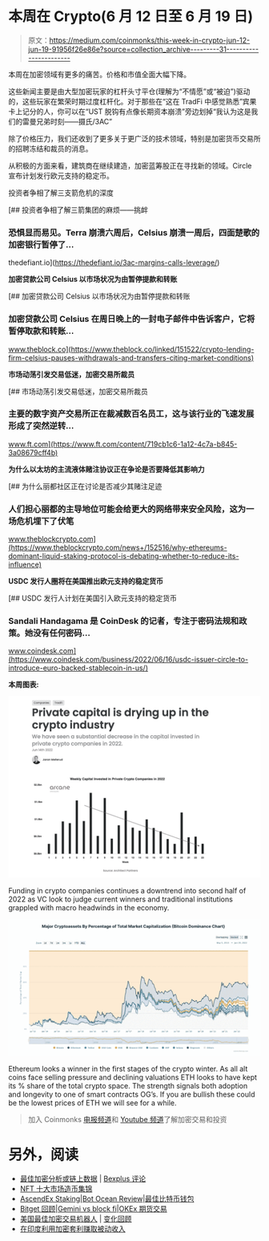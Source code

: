 # 本周在 Crypto(6 月 12 日至 6 月 19 日)

> 原文：<https://medium.com/coinmonks/this-week-in-crypto-jun-12-jun-19-91956f26e86e?source=collection_archive---------31----------------------->

本周在加密领域有更多的痛苦。价格和市值全面大幅下降。

这些新闻主要是由大型加密玩家的杠杆头寸平仓(理解为“不情愿”或“被迫”)驱动的，这些玩家在繁荣时期过度杠杆化。对于那些在“这在 TradFi 中感觉熟悉”宾果卡上记分的人，你可以在“UST 脱钩有点像长期资本崩溃”旁边划掉“我认为这是我们的雷曼兄弟时刻——摄氏/3AC”

除了价格压力，我们还收到了更多关于更广泛的技术领域，特别是加密货币交易所的招聘冻结和裁员的消息。

从积极的方面来看，建筑商在继续建造，加密蓝筹股正在寻找新的领域。Circle 宣布计划发行欧元支持的稳定币。

投资者争相了解三支箭危机的深度

[](https://thedefiant.io/3ac-margins-calls-leverage/) [## 投资者争相了解三箭集团的麻烦——挑衅

### 恐惧显而易见。Terra 崩溃六周后，Celsius 崩溃一周后，四面楚歌的加密银行暂停了…

thedefiant.io](https://thedefiant.io/3ac-margins-calls-leverage/) 

**加密贷款公司 Celsius 以市场状况为由暂停提款和转账**

[](https://www.theblock.co/linked/151522/crypto-lending-firm-celsius-pauses-withdrawals-and-transfers-citing-market-conditions) [## 加密贷款公司 Celsius 以市场状况为由暂停提款和转账

### 加密贷款公司 Celsius 在周日晚上的一封电子邮件中告诉客户，它将暂停取款和转账…

www.theblock.co](https://www.theblock.co/linked/151522/crypto-lending-firm-celsius-pauses-withdrawals-and-transfers-citing-market-conditions) 

**市场动荡引发交易低迷，加密交易所裁员**

[](https://www.ft.com/content/719cb1c6-1a12-4c7a-b845-3a08679cff4b) [## 市场动荡引发交易低迷，加密交易所裁员

### 主要的数字资产交易所正在裁减数百名员工，这与该行业的飞速发展形成了突然逆转…

www.ft.com](https://www.ft.com/content/719cb1c6-1a12-4c7a-b845-3a08679cff4b) 

**为什么以太坊的主流液体赌注协议正在争论是否要降低其影响力**

[](https://www.theblockcrypto.com/news+/152516/why-ethereums-dominant-liquid-staking-protocol-is-debating-whether-to-reduce-its-influence) [## 为什么丽都社区正在讨论是否减少其赌注足迹

### 人们担心丽都的主导地位可能会给更大的网络带来安全风险，这为一场危机埋下了伏笔

www.theblockcrypto.com](https://www.theblockcrypto.com/news+/152516/why-ethereums-dominant-liquid-staking-protocol-is-debating-whether-to-reduce-its-influence) 

**USDC 发行人圈将在美国推出欧元支持的稳定货币**

[](https://www.coindesk.com/business/2022/06/16/usdc-issuer-circle-to-introduce-euro-backed-stablecoin-in-us/) [## USDC 发行人计划在美国引入欧元支持的稳定货币

### Sandali Handagama 是 CoinDesk 的记者，专注于密码法规和政策。她没有任何密码…

www.coindesk.com](https://www.coindesk.com/business/2022/06/16/usdc-issuer-circle-to-introduce-euro-backed-stablecoin-in-us/) 

**本周图表:**

![](img/f6c47ad7330fd2b3a6d9fa2036fa5ee9.png)

Funding in crypto companies continues a downtrend into second half of 2022 as VC look to judge current winners and traditional institutions grappled with macro headwinds in the economy.

![](img/0c9461e0f11860b4f1eba9098147159e.png)

Ethereum looks a winner in the first stages of the crypto winter. As all alt coins face selling pressure and declining valuations ETH looks to have kept its % share of the total crypto space. The strength signals both adoption and longevity to one of smart contracts OG’s. If you are bullish these could be the lowest prices of ETH we will see for a while.

> 加入 Coinmonks [电报频道](https://t.me/coincodecap)和 [Youtube 频道](https://www.youtube.com/c/coinmonks/videos)了解加密交易和投资

# 另外，阅读

*   [最佳加密分析或链上数据](https://coincodecap.com/blockchain-analytics) | [Bexplus 评论](https://coincodecap.com/bexplus-review)
*   [NFT 十大市场造币集锦](https://coincodecap.com/nft-marketplaces)
*   [AscendEx Staking](https://coincodecap.com/ascendex-staking)|[Bot Ocean Review](https://coincodecap.com/bot-ocean-review)|[最佳比特币钱包](https://coincodecap.com/bitcoin-wallets-india)
*   [Bitget 回顾](https://coincodecap.com/bitget-review)|[Gemini vs block fi](https://coincodecap.com/gemini-vs-blockfi)|[OKEx 期货交易](https://coincodecap.com/okex-futures-trading)
*   [美国最佳加密交易机器人](https://coincodecap.com/crypto-trading-bots-in-the-us) | [变化回顾](https://coincodecap.com/changelly-review)
*   [在印度利用加密套利赚取被动收入](https://coincodecap.com/crypto-arbitrage-in-india)